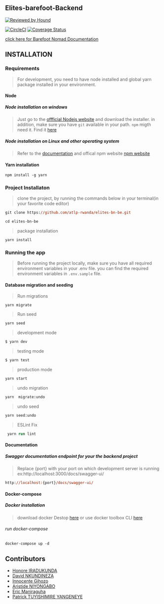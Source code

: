 ## Elites-barefoot-Backend

[![Reviewed by Hound](https://img.shields.io/badge/Reviewed_by-Hound-8E64B0.svg)](https://houndci.com)

[![CircleCI](https://circleci.com/gh/atlp-rwanda/elites-bn-be.svg?style=svg)](https://circleci.com/gh/atlp-rwanda/elites-bn-be)
[![Coverage Status](https://coveralls.io/repos/github/atlp-rwanda/elites-bn-be/badge.svg)](https://coveralls.io/github/atlp-rwanda/elites-bn-be)

[click here for Barefoot Nomad Documentation](http://rwanda.andela.com/elites-bn-be/#/)

## INSTALLATION

### Requirements

> For development, you need to have node installed and global yarn package installed in your environment.

#### Node

##### Node installation on windows

> Just go to the [ offficial Nodejs website](https://nodejs.org) and download the installer.
> in addition, make sure you have `git` available in your path. `npm` migth need it. Find it [here](https://git-scm.com)

##### Node installation on Linux and other operating system

> Refer to the [documentation](https://nodejs.org) and offical npm website [npm website](https://npmjs.com)

#### Yarn installation

```ps
npm install -g yarn
```

### Project Installaton

> clone the project, by running the commands below in your terminal(in your favorite code editor)

```ps
git clone https://github.com/atlp-rwanda/elites-bn-be.git
```

```ps
cd elites-bn-be
```

> package installation

```ps
yarn install
```

### Running the app

> Before running the project locally, make sure you have all required environment variables in your .env file.
> you can find the required environment variables in `.env.sample` file.

#### Database migration and seeding

> Run migrations

```ps
yarn migrate
```

> Run seed

```ps
yarn seed
```

> development mode

```ps
$ yarn dev
```

> testing mode

```ps
$ yarn test
```

> production mode

```ps
yarn start
```

> undo migration

```ps
yarn  migrate:undo
```

> undo seed

```ps
yarn seed:undo
```

> ESLint Fix

```ps
 yarn run lint
```

#### Documentation

##### Swagger documentation endpoint for your the backend project

> Replace {port} with your port on which development server is running ex:http://localhost:3000/docs/swagger-ui/

```ps
http://localhost:{port}/docs/swagger-ui/
```

#### Docker-compose

##### Docker installation

> download docker Destop [here](https://docs.docker.com/desktop/windows/install/)
> or use docker toolbox CLI [here](https://github.com/docker-archive/toolbox/releases/download/v19.03.1/DockerToolbox-19.03.1.exe)

###### run docker-compose

```ps
docker-compose up -d
```

## Contributors

- [Honore IRADUKUNDA](https://github.com/ihonore)
- [David NKUNDINEZA](https://github.com/Dev-nkundineza)
- [Innocente Gihozo](https://github.com/gihozoinnocente)
- [Aristide NIYONGABO](https://github.com/niyongaboaristide17)
- [Eric Maniraguha](https://github.com/ericmaniraguha)
- [Patrick TUYISHIMIRE YANGENEYE](https://github.com/PatrickTUy)
